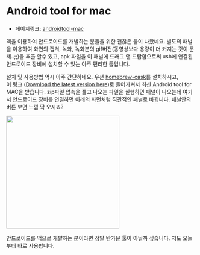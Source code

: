 # Android tool for mac
- 페이지링크: [androidtool-mac](https://github.com/mortenjust/androidtool-mac)

맥을 이용하여 안드로이드를 개발하는 분들을 위한 괜찮은 툴이 나왔네요. 
별도의 패널을 이용하여 화면의 캡쳐, 녹화, 녹화분의 gif버전(동영상보다 용량이 더 커지는 것이 문제..;;)을 추출 할수 있고,  apk 파일을 이 패널에 드래그 앤 드랍함으로써 usb에 연결된 안드로이드 장비에 설치할 수 있는 아주 편리한 툴입니다. 

설치 및 사용방법 역시 아주 간단하네요.
우선 [homebrew-cask](http://caskroom.io/)를 설치하시고,  
이 링크 ([Download the latest version here](https://github.com/mortenjust/androidtool-mac/releases/))로 들어가셔서 최신 Android tool for MAC을 받습니다. zip파일 압축을 풀고 나오는 파일을 실행하면 패널이 나오는데 여기서 안드로이드 장비를 연결하면 아래의 화면처럼 직관적인 패널로 바뀝니다. 패널안의 버튼 보면 느낌 딱 오시죠?

<img src="https://raw.githubusercontent.com/mortenjust/androidtool-mac/master/Demos/plugging%20in.gif" width=300>

안드로이드를 맥으로 개발하는 분이라면 정말 반가운 툴이 아닐까 싶습니다. 저도 오늘부터 바로 사용합니다.
